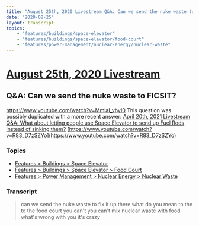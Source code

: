 ```yaml
---
title: "August 25th, 2020 Livestream Q&A: Can we send the nuke waste to FICSIT?"
date: "2020-08-25"
layout: transcript
topics:
    - "features/buildings/space-elevator"
    - "features/buildings/space-elevator/food-court"
    - "features/power-management/nuclear-energy/nuclear-waste"
---
```

# [August 25th, 2020 Livestream](../2020-08-25.md)
## Q&A: Can we send the nuke waste to FICSIT?
https://www.youtube.com/watch?v=MmiaI_vhyI0
This question was possibly duplicated with a more recent answer: [April 20th, 2021 Livestream Q&A: What about letting people use Space Elevator to send up Fuel Rods instead of sinking them?](./yt-R83_D7zSZYo.md) [https://www.youtube.com/watch?v=R83_D7zSZYo](https://www.youtube.com/watch?v=R83_D7zSZYo)


### Topics
* [Features > Buildings > Space Elevator](../topics/features/buildings/space-elevator.md)
* [Features > Buildings > Space Elevator > Food Court](../topics/features/buildings/space-elevator/food-court.md)
* [Features > Power Management > Nuclear Energy > Nuclear Waste](../topics/features/power-management/nuclear-energy/nuclear-waste.md)

### Transcript

> can we send the nuke waste to fix it up there what do you mean to the to the food court you can't you can't mix nuclear waste with food what's wrong with you it's crazy
